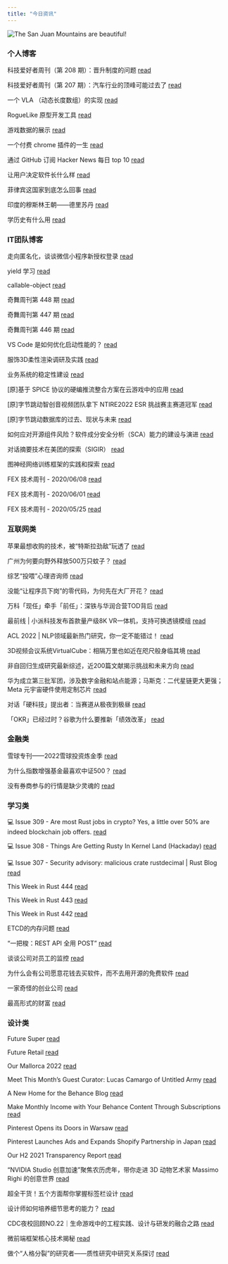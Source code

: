 ```yaml
---
title: "今日资讯"
---
```


![The San Juan Mountains are beautiful!](https://cn.bing.com/th?id=OHR.MarovoLagoon_EN-US9916170608_UHD.jpg "San Juan Mountains")

### 个人博客

   科技爱好者周刊（第 208 期）：晋升制度的问题 [read](http://www.ruanyifeng.com/blog/2022/05/weekly-issue-208.html)

   科技爱好者周刊（第 207 期）：汽车行业的顶峰可能过去了 [read](http://www.ruanyifeng.com/blog/2022/05/weekly-issue-207.html)

   一个 VLA （动态长度数组）的实现 [read](https://blog.codingnow.com/2022/06/vla.html)

   RogueLike 原型开发工具 [read](https://blog.codingnow.com/2022/05/roguelike_lua.html)

   游戏数据的展示 [read](https://blog.codingnow.com/2022/05/gameplay_viewport.html)

   一个付费 chrome 插件的一生 [read](https://blog.t9t.io/star-history-2021-01-21/)

   通过 GitHub 订阅 Hacker News 每日 top 10 [read](https://blog.t9t.io/headllines-2020-09-03/)

   让用户决定软件长什么样 [read](https://blog.t9t.io/let-user-design-2020-06-18/)

   菲律宾这国家到底怎么回事 [read](https://www.kymjs.com/history/2022/05/11/01)

   印度的穆斯林王朝——德里苏丹 [read](https://www.kymjs.com/pay/history/2022/05/08/01)

   学历史有什么用 [read](https://www.kymjs.com/history/2022/05/04/01)

### IT团队博客

   走向匿名化，谈谈微信小程序新授权登录 [read](http://www.alloyteam.com/2021/04/15431/)

   yield 学习 [read](http://www.alloyteam.com/2021/03/15427/)

   callable-object [read](http://www.alloyteam.com/2021/03/callable-object/)

   奇舞周刊第 448 期 [read](https://weekly.75.team/issue448.html)

   奇舞周刊第 447 期 [read](https://weekly.75.team/issue447.html)

   奇舞周刊第 446 期 [read](https://weekly.75.team/issue446.html)

   VS Code 是如何优化启动性能的？ [read](https://fed.taobao.org/blog/taofed/do71ct/wpsf10)

   服饰3D柔性渲染调研及实践 [read](https://fed.taobao.org/blog/taofed/do71ct/fufsgh)

   业务系统的稳定性建设 [read](https://fed.taobao.org/blog/taofed/do71ct/fc3cy0)

   \[原\]基于 SPICE 协议的硬编推流整合方案在云游戏中的应用 [read](https://blog.csdn.net/ByteDanceTech/article/details/125056992)

   \[原\]字节跳动智创音视频团队拿下 NTIRE2022 ESR 挑战赛主赛道冠军 [read](https://blog.csdn.net/ByteDanceTech/article/details/125013331)

   \[原\]字节跳动数据库的过去、现状与未来 [read](https://blog.csdn.net/ByteDanceTech/article/details/124996147)

   如何应对开源组件⻛险？软件成分安全分析（SCA）能力的建设与演进 [read](https://tech.meituan.com/2022/05/26/construction-and-evolution-of-software-component-analysis-capability.html)

   对话摘要技术在美团的探索（SIGIR） [read](https://tech.meituan.com/2022/05/26/exploration-of-dialogue-summary-technology-sigir.html)

   图神经网络训练框架的实践和探索 [read](https://tech.meituan.com/2022/05/20/gnn-framework-tulong.html)

   FEX 技术周刊 - 2020/06/08 [read](http://fex.baidu.com/blog/2020/06/fex-weekly-08//)

   FEX 技术周刊 - 2020/06/01 [read](http://fex.baidu.com/blog/2020/06/fex-weekly-01//)

   FEX 技术周刊 - 2020/05/25 [read](http://fex.baidu.com/blog/2020/05/fex-weekly-25//)

### 互联网类

   苹果最想收购的技术，被“特斯拉劲敌”玩透了 [read](http://www.huxiu.com/article/542200.html?f=wangzhan)

   广州为何要向野外释放500万只蚊子？ [read](http://www.huxiu.com/article/570254.html?f=wangzhan)

   综艺“投喂”心理咨询师 [read](http://www.huxiu.com/article/570234.html?f=wangzhan)

   没能“让程序员下岗”的零代码，为何先在大厂开花？ [read](https://36kr.com/p/1766345656351232)

   万科「现任」牵手「前任」：深铁与华润合营TOD背后 [read](https://36kr.com/p/1766335127976192)

   最前线 \| 小派科技发布首款量产级8K VR一体机，支持可换透镜模组 [read](https://36kr.com/p/1766123871795717)

   ACL 2022 \| NLP领域最新热门研究，你一定不能错过！ [read](https://www.msra.cn/zh-cn/news/features/acl-2022)

   3D视频会议系统VirtualCube：相隔万里也如近在咫尺般身临其境 [read](https://www.msra.cn/zh-cn/news/features/virtualcube)

   非自回归生成研究最新综述，近200篇文献揭示挑战和未来方向 [read](https://www.msra.cn/zh-cn/news/features/a-survey-on-non-autoregressive-generation)

   华为成立第三批军团，涉及数字金融和站点能源；马斯克：二代星链更大更强；Meta 元宇宙硬件使用定制芯片 [read](http://www.geekpark.net/news/303086)

   对话「硬科技」提出者：当赛道从极夜到极昼 [read](http://www.geekpark.net/news/303083)

   「OKR」已经过时？谷歌为什么要推新「绩效改革」 [read](http://www.geekpark.net/news/303018)

### 金融类

   雪球专刊——2022雪球投资炼金季 [read](http://xueqiu.com/3746414875/221567254)

   为什么指数增强基金最喜欢中证500？ [read](http://xueqiu.com/3209134259/221399390)

   没有券商参与的行情是缺少灵魂的 [read](http://xueqiu.com/2299425930/221491282)

### 学习类

   💻 Issue 309 - Are most Rust jobs in crypto? Yes, a little over 50% are indeed blockchain job offers. [read](https://rust.libhunt.com/newsletter/309)

   💻 Issue 308 - Things Are Getting Rusty In Kernel Land (Hackaday) [read](https://rust.libhunt.com/newsletter/308)

   💻 Issue 307 - Security advisory: malicious crate rustdecimal \| Rust Blog [read](https://rust.libhunt.com/newsletter/307)

   This Week in Rust 444 [read](https://this-week-in-rust.org/blog/2022/05/25/this-week-in-rust-444/)

   This Week in Rust 443 [read](https://this-week-in-rust.org/blog/2022/05/18/this-week-in-rust-443/)

   This Week in Rust 442 [read](https://this-week-in-rust.org/blog/2022/05/11/this-week-in-rust-442/)

   ETCD的内存问题 [read](https://coolshell.cn/articles/22242.html)

   “一把梭：REST API 全用 POST” [read](https://coolshell.cn/articles/22173.html)

   谈谈公司对员工的监控 [read](https://coolshell.cn/articles/22157.html)

   为什么会有公司愿意花钱去买软件，而不去用开源的免费软件 [read](https://wanqu.co/p/7581?s=rss)

   一家奇怪的创业公司 [read](https://wanqu.co/p/7580?s=rss)

   最高形式的财富 [read](https://wanqu.co/p/7579?s=rss)

### 设计类

   Future Super [read](https://www.behance.net/gallery/144075321/Future-Super)

   Future Retail [read](https://www.behance.net/gallery/143436151/Future-Retail)

   Our Mallorca 2022 [read](https://www.behance.net/gallery/144894715/Our-Mallorca-2022)

   Meet This Month’s Guest Curator: Lucas Camargo of Untitled Army [read](https://medium.com/behance-blog/meet-this-months-guest-curator-lucas-camargo-of-untitled-army-3592b70bdbc3?source=rss-f5272b7f3182------2)

   A New Home for the Behance Blog [read](https://medium.com/behance-blog/a-new-home-for-the-behance-blog-8261c8e49c2b?source=rss-f5272b7f3182------2)

   Make Monthly Income with Your Behance Content Through Subscriptions [read](https://medium.com/behance-blog/make-monthly-income-with-your-behance-content-through-subscriptions-2071ac795d4d?source=rss-f5272b7f3182------2)

   Pinterest Opens its Doors in Warsaw [read](https://newsroom.pinterest.com/en/post/pinterest-opens-its-doors-in-warsaw)

   Pinterest Launches Ads and Expands Shopify Partnership in Japan [read](https://newsroom.pinterest.com/en/post/pinterest/launches/ads/japan)

   Our H2 2021 Transparency Report [read](https://newsroom.pinterest.com/en/post/our-h2-2021-transparency-report)

   “NVIDIA Studio 创意加速”聚焦农历虎年，带你走进 3D 动物艺术家 Massimo Righi 的创意世界 [read](https://www.uisdc.com/massimo-righi-2022)

   超全干货！五个方面帮你掌握标签栏设计 [read](https://www.uisdc.com/tabbar)

   设计师如何培养细节思考的能力？ [read](https://www.uisdc.com/details-thinking-ability)

   CDC夜校回顾NO.22｜生命游戏中的工程实践、设计与研发的融合之路 [read](https://cdc.tencent.com/2022/04/13/cdc%e5%a4%9c%e6%a0%a1%e5%9b%9e%e9%a1%beno-22%ef%bd%9c%e7%94%9f%e5%91%bd%e6%b8%b8%e6%88%8f%e4%b8%ad%e7%9a%84%e5%b7%a5%e7%a8%8b%e5%ae%9e%e8%b7%b5%e3%80%81%e8%ae%be%e8%ae%a1%e4%b8%8e%e7%a0%94%e5%8f%91/)

   微前端框架核心技术揭秘 [read](https://cdc.tencent.com/2022/02/22/micro-frontend-framework/)

   做个“人格分裂”的研究者——质性研究中研究关系探讨 [read](https://cdc.tencent.com/2022/02/16/%e5%81%9a%e4%b8%aa%e4%ba%ba%e6%a0%bc%e5%88%86%e8%a3%82%e7%9a%84%e7%a0%94%e7%a9%b6%e8%80%85-%e8%b4%a8%e6%80%a7%e7%a0%94%e7%a9%b6%e4%b8%ad%e7%a0%94%e7%a9%b6%e5%85%b3/)

